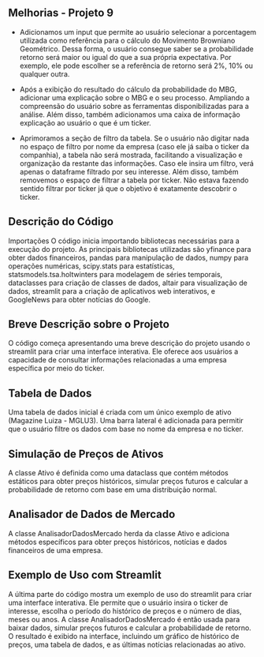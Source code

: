 ## Melhorias -  Projeto 9
- Adicionamos um input que permite ao usuário selecionar a porcentagem utilizada como referência para o cálculo do Movimento Browniano Geométrico. Dessa forma, o usuário consegue saber se a probabilidade retorno será maior ou igual do que a sua própria expectativa. Por exemplo, ele pode escolher se  a referência de retorno será 2%, 10% ou qualquer outra.

- Após a exibição do resultado do cálculo da probabilidade do MBG, adicionar uma explicação sobre o MBG e o seu processo. Ampliando a compreensão do usuário sobre as ferramentas disponibilizadas para a análise. Além disso, também adicionamos uma caixa de informação explicação ao usuário o que é um ticker.

- Aprimoramos a seção de filtro da tabela. Se o usuário não digitar nada no espaço de filtro por nome da empresa (caso ele já saiba o ticker da companhia), a tabela não será mostrada, facilitando a visualização e organização da restante das informações. Caso ele insira um filtro, verá apenas o dataframe filtrado por seu interesse. Além disso, também removemos o espaço de filtrar a tabela por ticker. Não estava fazendo sentido filtrar por ticker já que o objetivo é exatamente descobrir o ticker.


## Descrição do Código
Importações
O código inicia importando bibliotecas necessárias para a execução do projeto. As principais bibliotecas utilizadas são yfinance para obter dados financeiros, pandas para manipulação de dados, numpy para operações numéricas, scipy.stats para estatísticas, statsmodels.tsa.holtwinters para modelagem de séries temporais, dataclasses para criação de classes de dados, altair para visualização de dados, streamlit para a criação de aplicativos web interativos, e GoogleNews para obter notícias do Google.

## Breve Descrição sobre o Projeto
O código começa apresentando uma breve descrição do projeto usando o streamlit para criar uma interface interativa. Ele oferece aos usuários a capacidade de consultar informações relacionadas a uma empresa específica por meio do ticker.

## Tabela de Dados
Uma tabela de dados inicial é criada com um único exemplo de ativo (Magazine Luiza - MGLU3). Uma barra lateral é adicionada para permitir que o usuário filtre os dados com base no nome da empresa e no ticker.

## Simulação de Preços de Ativos
A classe Ativo é definida como uma dataclass que contém métodos estáticos para obter preços históricos, simular preços futuros e calcular a probabilidade de retorno com base em uma distribuição normal.

## Analisador de Dados de Mercado
A classe AnalisadorDadosMercado herda da classe Ativo e adiciona métodos específicos para obter preços históricos, notícias e dados financeiros de uma empresa.

## Exemplo de Uso com Streamlit
A última parte do código mostra um exemplo de uso do streamlit para criar uma interface interativa. Ele permite que o usuário insira o ticker de interesse, escolha o período do histórico de preços e o número de dias, meses ou anos. A classe AnalisadorDadosMercado é então usada para baixar dados, simular preços futuros e calcular a probabilidade de retorno. O resultado é exibido na interface, incluindo um gráfico de histórico de preços, uma tabela de dados, e as últimas notícias relacionadas ao ativo.
